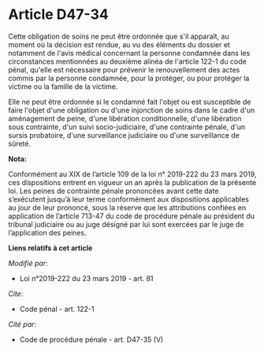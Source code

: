 # Article D47-34

Cette obligation de soins ne peut être ordonnée que s'il apparaît, au moment où la décision est rendue, au vu des éléments du
dossier et notamment de l'avis médical concernant la personne condamnée dans les circonstances mentionnées au deuxième alinéa
de l'article 122-1 du code pénal, qu'elle est nécessaire pour prévenir le renouvellement des actes commis par la personne
condamnée, pour la protéger, ou pour protéger la victime ou la famille de la victime. 

Elle ne peut être ordonnée si le condamné fait l'objet ou est susceptible de faire l'objet d'une obligation ou d'une
injonction de soins dans le cadre d'un aménagement de peine, d'une libération conditionnelle, d'une libération sous
contrainte, d'un suivi socio-judiciaire, d'une contrainte pénale, d'un      sursis probatoire, d'une surveillance judiciaire
ou d'une surveillance de sûreté.

**Nota:**

Conformément au XIX de l’article 109 de la loi n° 2019-222 du 23 mars 2019, ces dispositions entrent en vigueur un an après
la publication de la présente loi. Les peines de contrainte pénale prononcées avant cette date s’exécutent jusqu’à leur terme
conformément aux dispositions applicables au jour de leur prononcé, sous la réserve que les attributions confiées en
application de l’article 713-47 du code de procédure pénale au président du tribunal judiciaire ou au juge désigné par lui
sont exercées par le juge de l’application des peines.

**Liens relatifs à cet article**

_Modifié par_:

  - Loi n°2019-222 du 23 mars 2019 - art. 81

_Cite_:

  - Code pénal - art. 122-1

_Cité par_:

  - Code de procédure pénale - art. D47-35 (V)
